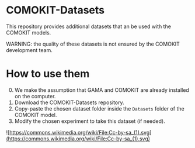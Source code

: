 # COMOKIT-Datasets
This repository provides additional datasets that an be used with the COMOKIT models.

WARNING: the quality of these datasets is not ensured by the COMOKIT development team.

# How to use them

  0. We make the assumption that GAMA and COMOKIT are already installed on the computer.
  1. Download the COMOKIT-Datasets repository.
  2. Copy-paste the chosen dataset folder inside the `Datasets` folder of the COMOKIT model.
  3. Modify the chosen experiment to take this dataset (if needed).
  

![https://commons.wikimedia.org/wiki/File:Cc-by-sa_(1).svg](https://commons.wikimedia.org/wiki/File:Cc-by-sa_(1).svg)
